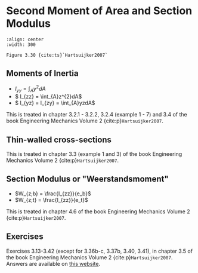 ```{index} Second moment area
```
```{index} Moment of Inertia
```
```{index} Steiner
```
```{index} Section Modulus
```
```{index} Weerstandsmoment
```

# Second Moment of Area and Section Modulus

```{figure} ./second-moment-area_data/image.png
:align: center
:width: 300

Figure 3.30 {cite:ts}`Hartsuijker2007`
```

## Moments of Inertia

- $I_{yy} = \int_{A}y^{2}dA$
- $ I_{zz} = \int_{A}z^{2}dA$
- $ I_{yz} = I_{zy} = \int_{A}yzdA$

This is treated in chapter 3.2.1 - 3.2.2, 3.2.4 (example 1 - 7) and 3.4 of the book Engineering Mechanics Volume 2 {cite:p}`Hartsuijker2007`.

## Thin-walled cross-sections

This is treated in chapter 3.3 (example 1 and 3) of the book Engineering Mechanics Volume 2 {cite:p}`Hartsuijker2007`.

## Section Modulus or "Weerstandsmoment"

- $W_{z;b} = \frac{I_{zz}}{e_b}$
- $W_{z;t} = \frac{I_{zz}}{e_t}$

This is treated in chapter 4.6 of the book Engineering Mechanics Volume 2 {cite:p}`Hartsuijker2007`.

## Exercises
Exercises 3.13-3.42 (except for 3.36b-c, 3.37b, 3.40, 3.41), in chapter 3.5 of the book Engineering Mechanics Volume 2 {cite:p}`Hartsuijker2007`. Answers are available on [this website](https://icozct.tudelft.nl/TUD_CT/bookanswers/vol2/Chapter3/).